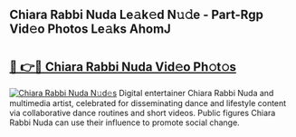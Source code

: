 ## Chiara Rabbi Nuda Le𝚊k𝚎d N𝚞𝚍e - Part-Rgp Vid𝚎o Photos Le𝚊ks AhomJ

# <h2><a href="http://fbbxm0.evod.top/?m=Chiara+Rabbi+Nuda">🔗 👉🔴 Chiara Rabbi Nuda Vid𝚎o Ph𝚘t𝚘s</a></h2>

[![Chiara Rabbi Nuda N𝚞d𝚎s](https://i.imgur.com/8V9OHl7.gif)](http://fbbxm0.evod.top/?m=Chiara+Rabbi+Nuda)
Digital entertainer Chiara Rabbi Nuda and multimedia artist, celebrated for disseminating dance and lifestyle content via collaborative dance routines and short videos. Public figures Chiara Rabbi Nuda can use their influence to promote social change. 
